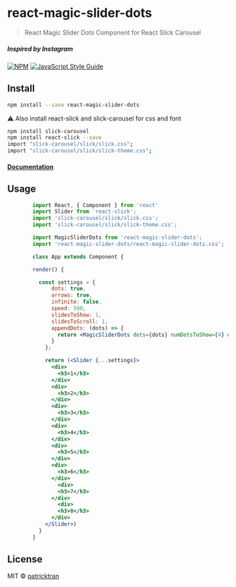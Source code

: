 # react-magic-slider-dots

> React Magic Slider Dots Component for React Slick Carousel
##### *Inspired by Instagram*

[![NPM](https://img.shields.io/npm/v/react-magic-slider-dots.svg)](https://www.npmjs.com/package/react-magic-slider-dots) [![JavaScript Style Guide](https://img.shields.io/badge/code_style-standard-brightgreen.svg)](https://standardjs.com)

## Install

```bash
npm install --save react-magic-slider-dots
```

⚠️ Also install react-slick and slick-carousel for css and font
```bash
npm install slick-carousel
npm install react-slick --save
import "slick-carousel/slick/slick.css";
import "slick-carousel/slick/slick-theme.css";
```
#### [Documentation](https://github.com/akiran/react-slick)

## Usage

```jsx
        import React, { Component } from 'react'
        import Slider from 'react-slick';
        import 'slick-carousel/slick/slick.css'; 
        import 'slick-carousel/slick/slick-theme.css';

        import MagicSliderDots from 'react-magic-slider-dots';
        import 'react-magic-slider-dots/react-magic-slider-dots.css';

        class App extends Component {

        render() {

          const settings = {
              dots: true,
              arrows: true,
              infinite: false,
              speed: 500,
              slidesToShow: 1,
              slidesToScroll: 1,
              appendDots: (dots) => {
                return <MagicSliderDots dots={dots} numDotsToShow={4} dotWidth={30} />
              }
            };

            return (<Slider {...settings}>
              <div>
                <h3>1</h3>
              </div>
              <div>
                <h3>2</h3>
              </div>
              <div>
                <h3>3</h3>
              </div>
              <div>
                <h3>4</h3>
              </div>
              <div>
                <h3>5</h3>
              </div>
              <div>
                <h3>6</h3>
              </div>
                <div>
                <h3>7</h3>
              </div>
                <div>
                <h3>8</h3>
              </div>
            </Slider>) 
          }
        }
```

## License

MIT © [patricktran](https://github.com/patricktran)
